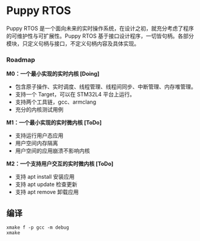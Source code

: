 # Puppy RTOS

Puppy RTOS 是一个面向未来的实时操作系统，在设计之初，就充分考虑了程序的可维护性与可扩展性。Puppy RTOS 基于接口设计程序，一切皆句柄。各部分模块，只定义句柄与接口，不定义句柄内容及具体实现。

### Roadmap

**M0：一个最小实现的实时内核 [Doing]**

 - 包含原子操作、实时调度、线程管理、线程间同步、中断管理、内存堆管理。
 - 支持一个 Target，可以在 STM32L4 平台上运行。
 - 支持两个工具链，gcc、armclang
 - 充分的内核测试用例

**M1：一个最小实现的实时微内核 [ToDo]**

 - 支持运行用户态应用
 - 用户空间内存隔离
 - 用户空间的应用崩溃不影响内核

**M2：一个支持用户交互的实时微内核 [ToDo]**

 - 支持 apt install 安装应用
 - 支持 apt update 检查更新
 - 支持 apt remove 卸载应用
 
## 编译

```
xmake f -p gcc -m debug
xmake
```
